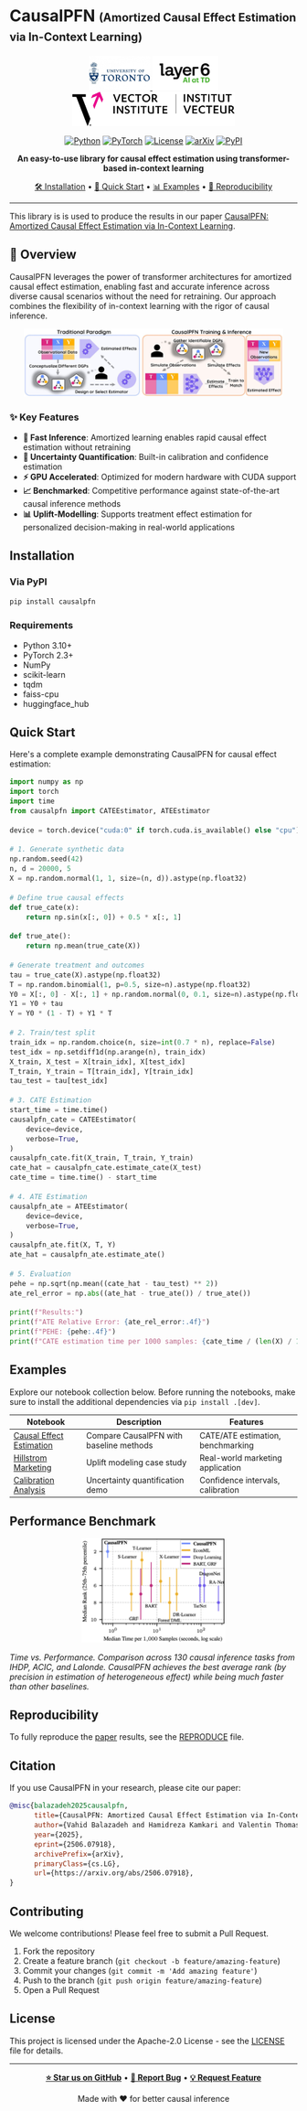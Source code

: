 # CausalPFN <span style="font-size:70%">(Amortized Causal Effect Estimation via In-Context Learning)</span>

<p align="center">
  <a href="https://web.cs.toronto.edu/" target="_blank">
    <img src="https://raw.githubusercontent.com/vdblm/causalpfn/main/assets/uoft_logo.jpg" alt="Logo 1" height="60">
  </a>
  <a href="https://layer6.ai/" target="_blank">
    <img src="https://raw.githubusercontent.com/vdblm/causalpfn/main/assets/layer6.png" alt="Logo 2" height="60">
  </a>
  <a href="https://vectorinstitute.ai/" target="_blank">
    <img src="https://raw.githubusercontent.com/vdblm/causalpfn/main/assets/vector_institute.jpg" alt="Logo 3" height="60">
  </a>
</p>

<div align="center">

[![Python](https://img.shields.io/badge/Python-3.10%2B-blue?style=for-the-badge&logo=python&logoColor=white)](https://www.python.org/)
[![PyTorch](https://img.shields.io/badge/PyTorch-2.0%2B-red?style=for-the-badge&logo=pytorch&logoColor=white)](https://pytorch.org/)
[![License](https://img.shields.io/badge/License-Apache_2.0-green?style=for-the-badge)](LICENSE)
[![arXiv](https://img.shields.io/badge/arXiv-2506.07918-b31b1b.svg?style=for-the-badge&logo=arxiv&logoColor=white)](https://arxiv.org/abs/2506.07918)
[![PyPI](https://img.shields.io/badge/PyPI-CausalPFN-blue?style=for-the-badge&logo=pypi&logoColor=white)](https://pypi.org/project/causalpfn/)

**An easy-to-use library for causal effect estimation using transformer-based in-context learning**

[🛠️ Installation](#installation) • [🚀 Quick Start](#quick-start) • [📊 Examples](#examples) • [🔬 Reproducibility](#reproducibility)

</div>

---

This library is is used to produce the results in our paper [CausalPFN: Amortized Causal Effect Estimation via In-Context Learning](https://arxiv.org/abs/2506.07918).



## 🌟 Overview

CausalPFN leverages the power of transformer architectures for amortized causal effect estimation, enabling fast and accurate inference across diverse causal scenarios without the need for retraining. Our approach combines the flexibility of in-context learning with the rigor of causal inference.

<p align="center">
  <img src="https://raw.githubusercontent.com/vdblm/causalpfn/main/assets/main_figure.jpg" alt="CausalPFN Results" width="90%">
</p>

### ✨ Key Features

- **🚀 Fast Inference**: Amortized learning enables rapid causal effect estimation without retraining
- **🧮 Uncertainty Quantification**: Built-in calibration and confidence estimation
- **⚡ GPU Accelerated**: Optimized for modern hardware with CUDA support
- **📈 Benchmarked**: Competitive performance against state-of-the-art causal inference methods
- **📊 Uplift-Modelling**: Supports treatment effect estimation for personalized decision-making in real-world applications

## Installation

### Via PyPI
```bash
pip install causalpfn
```

### Requirements
- Python 3.10+
- PyTorch 2.3+
- NumPy
- scikit-learn
- tqdm
- faiss-cpu
- huggingface_hub

## Quick Start

Here's a complete example demonstrating CausalPFN for causal effect estimation:

```python
import numpy as np
import torch
import time
from causalpfn import CATEEstimator, ATEEstimator

device = torch.device("cuda:0" if torch.cuda.is_available() else "cpu")

# 1. Generate synthetic data
np.random.seed(42)
n, d = 20000, 5
X = np.random.normal(1, 1, size=(n, d)).astype(np.float32)

# Define true causal effects
def true_cate(x):
    return np.sin(x[:, 0]) + 0.5 * x[:, 1]

def true_ate():
    return np.mean(true_cate(X))

# Generate treatment and outcomes
tau = true_cate(X).astype(np.float32)
T = np.random.binomial(1, p=0.5, size=n).astype(np.float32)
Y0 = X[:, 0] - X[:, 1] + np.random.normal(0, 0.1, size=n).astype(np.float32)
Y1 = Y0 + tau
Y = Y0 * (1 - T) + Y1 * T

# 2. Train/test split
train_idx = np.random.choice(n, size=int(0.7 * n), replace=False)
test_idx = np.setdiff1d(np.arange(n), train_idx)
X_train, X_test = X[train_idx], X[test_idx]
T_train, Y_train = T[train_idx], Y[train_idx]
tau_test = tau[test_idx]

# 3. CATE Estimation
start_time = time.time()
causalpfn_cate = CATEEstimator(
    device=device,
    verbose=True,
)
causalpfn_cate.fit(X_train, T_train, Y_train)
cate_hat = causalpfn_cate.estimate_cate(X_test)
cate_time = time.time() - start_time

# 4. ATE Estimation
causalpfn_ate = ATEEstimator(
    device=device,
    verbose=True,
)
causalpfn_ate.fit(X, T, Y)
ate_hat = causalpfn_ate.estimate_ate()

# 5. Evaluation
pehe = np.sqrt(np.mean((cate_hat - tau_test) ** 2))
ate_rel_error = np.abs((ate_hat - true_ate()) / true_ate())

print(f"Results:")
print(f"ATE Relative Error: {ate_rel_error:.4f}")
print(f"PEHE: {pehe:.4f}")
print(f"CATE estimation time per 1000 samples: {cate_time / (len(X) / 1000):.4f}s")
```

## Examples

Explore our notebook collection below. Before running the notebooks, make sure to install the additional dependencies via `pip install .[dev]`.

| Notebook | Description | Features |
|----------|-------------|----------|
| [Causal Effect Estimation](https://github.com/vdblm/CausalPFN/blob/main/notebooks/causal_effect.ipynb) | Compare CausalPFN with baseline methods | CATE/ATE estimation, benchmarking |
| [Hillstrom Marketing](https://github.com/vdblm/CausalPFN/blob/main/notebooks/hillstrom_marketing.ipynb) | Uplift modeling case study | Real-world marketing application |
| [Calibration Analysis](https://github.com/vdblm/CausalPFN/blob/main/notebooks/calibration.ipynb) | Uncertainty quantification demo | Confidence intervals, calibration |

## Performance Benchmark


<p align="center">
  <img src="https://raw.githubusercontent.com/vdblm/causalpfn/main/assets/rank_vs_time.png" alt="CausalPFN Results" width="50%">
</p>

*Time vs. Performance. Comparison across 130 causal inference tasks from IHDP, ACIC, and Lalonde. CausalPFN achieves the best average rank (by precision in estimation of heterogeneous effect) while being much faster than other baselines.*

## Reproducibility

To fully reproduce the [paper](https://arxiv.org/abs/2506.07918) results, see the [REPRODUCE](https://github.com/vdblm/CausalPFN/blob/main/REPRODUCE.md) file.

## Citation

If you use CausalPFN in your research, please cite our paper:

```bibtex
@misc{balazadeh2025causalpfn,
      title={CausalPFN: Amortized Causal Effect Estimation via In-Context Learning}, 
      author={Vahid Balazadeh and Hamidreza Kamkari and Valentin Thomas and Benson Li and Junwei Ma and Jesse C. Cresswell and Rahul G. Krishnan},
      year={2025},
      eprint={2506.07918},
      archivePrefix={arXiv},
      primaryClass={cs.LG},
      url={https://arxiv.org/abs/2506.07918}, 
}
```

## Contributing

We welcome contributions! Please feel free to submit a Pull Request.

1. Fork the repository
2. Create a feature branch (`git checkout -b feature/amazing-feature`)
3. Commit your changes (`git commit -m 'Add amazing feature'`)
4. Push to the branch (`git push origin feature/amazing-feature`)
5. Open a Pull Request

## License

This project is licensed under the Apache-2.0 License - see the [LICENSE](LICENSE) file for details.

---

<div align="center">

**[⭐ Star us on GitHub](https://github.com/vdblm/causalpfn)** • **[🐛 Report Bug](https://github.com/vdblm/causalpfn/issues)** • **[💡 Request Feature](https://github.com/vdblm/causalpfn/issues)**

Made with ❤️ for better causal inference

</div>
